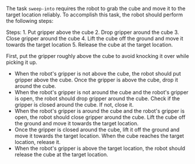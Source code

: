 The task `sweep-into` requires the robot to grab the cube and move it to the target location reliably. To accomplish this task, the robot should perform the following steps:

Steps:  1. Put gripper above the cube  2. Drop gripper around the cube  3. Close gripper around the cube  4. Lift the cube off the ground and move it towards the target location 5. Release the cube at the target location.

First, put the gripper roughly above the cube to avoid knocking it over while picking it up.
- When the robot's gripper is not above the cube, the robot should put gripper above the cube.
Once the gripper is above the cube, drop it around the cube.
- When the robot's gripper is not around the cube and the robot's gripper is open, the robot should drop gripper around the cube.
Check if the gripper is closed around the cube. If not, close it.
- When the robot's gripper is around the cube and the robot's gripper is open, the robot should close gripper around the cube.
Lift the cube off the ground and move it towards the target location.
- Once the gripper is closed around the cube, lift it off the ground and move it towards the target location.
When the cube reaches the target location, release it.
- When the robot's gripper is above the target location, the robot should release the cube at the target location.